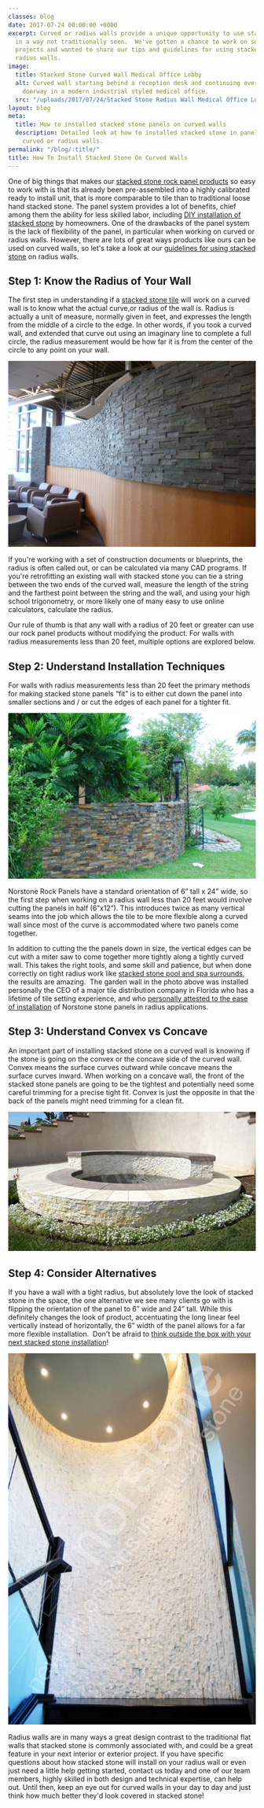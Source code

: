 ```yaml
---
classes: blog
date: 2017-07-24 00:00:00 +0000
excerpt: Curved or radius walls provide a unique opportunity to use stacked stone
  in a way not traditionally seen.  We've gotten a chance to work on some great radius
  projects and wanted to share our tips and guidelines for using stacked stone on
  radius walls.
image:
  title: Stacked Stone Curved Wall Medical Office Lobby
  alt: Curved wall starting behind a reception desk and continuing over a large glass
    doorway in a modern industrial styled medical office.
  src: "/uploads/2017/07/24/Stacked Stone Radius Wall Medical Office Lobby-1.jpg"
layout: blog
meta:
  title: How to installed stacked stone panels on curved walls
  description: Detailed look at how to installed stacked stone in panel format on
    curved or radius walls.
permalink: "/blog/:title/"
title: How To Install Stacked Stone On Curved Walls
---
```



One of big things that makes our [stacked stone rock panel products](https://www.norstoneusa.com/products/stacked-stone-cladding/) so easy to work with is that its already been pre-assembled into a highly calibrated ready to install unit, that is more comparable to tile than to traditional loose hand stacked stone.  The panel system provides a lot of benefits, chief among them the ability for less skilled labor, including [DIY installation of stacked stone](https://www.norstoneusa.com/blog/norstone-diy-infographic/) by homeowners.  One of the drawbacks of the panel system is the lack of flexibility of the panel, in particular when working on curved or radius walls.  However, there are lots of great ways products like ours can be used on curved walls, so let's take a look at our [guidelines for using stacked stone](/how-to-install-stacked-stone/) on radius walls.

## Step 1: Know the Radius of Your Wall

The first step in understanding if a [stacked stone tile](https://www.norstoneusa.com/products/) will work on a curved wall is to know what the actual curve,or radius of the wall is.  Radius is actually a unit of measure, normally given in feet, and expresses the length from the middle of a circle to the edge.  In other words, if you took a curved wall, and extended that curve out using an imaginary line to complete a full circle, the radius measurement would be how far it is from the center of the circle to any point on your wall.

![Stacked Stone Curved Wall University Lounge](/uploads/2017/07/24/Stacked%20Stone%20Radius%20Wall%20University%20Lounge.JPG)

If you're working with a set of construction documents or blueprints, the radius is often called out, or can be calculated via many CAD programs.  If you're retrofitting an existing wall with stacked stone you can tie a string between the two ends of the curved wall, measure the length of the string and the farthest point between the string and the wall, and using your high school trigonometry, or more likely one of many easy to use online calculators, calculate the radius.

Our rule of thumb is that any wall with a radius of 20 feet or greater can use our rock panel products without modifying the product.  For walls with radius measurements less than 20 feet, multiple options are explored below.

## Step 2: Understand Installation Techniques

For walls with radius measurements less than 20 feet the primary methods for making stacked stone panels “fit” is to either cut down the panel into smaller sections and / or cut the edges of each panel for a tighter fit.

![Stacked Stone Curved Garden Wall](/uploads/2017/07/24/Stacked%20Stone%20Radius%20Garden%20Wall.jpg)

Norstone Rock Panels have a standard orientation of 6” tall x 24” wide, so the first step when working on a radius wall less than 20 feet would involve cutting the panels in half (6”x12”).  This introduces twice as many vertical seams into the job which allows the tile to be more flexible along a curved wall since most of the curve is accommodated where two panels come together.

In addition to cutting the the panels down in size, the vertical edges can be cut with a miter saw to come together more tightly along a tightly curved wall.  This takes the right tools, and some skill and patience, but when done correctly on tight radius work like [stacked stone pool and spa surrounds](https://www.norstoneusa.com/blog/summer-s-here-jump-into-these-amazing-pools-designed-with-stacked-stone/), the results are amazing.  The garden wall in the photo above was installed personally the CEO of a major tile distribution company in Florida who has a lifetime of tile setting experience, and who [personally attested to the ease of installation](/client-testimonials/) of Norstone stone panels in radius applications.

## Step 3: Understand Convex vs Concave

An important part of installing stacked stone on a curved wall is knowing if the stone is going on the convex or the concave side of the curved wall.  Convex means the surface curves outward while concave means the surface curves inward.  When working on a concave wall, the front of the stacked stone panels are going to be the tightest and potentially need some careful trimming for a precise tight fit.  Convex is just the opposite in that the back of the panels might need trimming for a clean fit.

![Stacked Stone Concave and Convex Curved Wall Outdoor Hot Tub](/uploads/2017/07/24/Stacked%20Stone%20Concave%20and%20Convex%20Radius%20Wall%20Outdoor%20Hot%20Tub.JPG)

## Step 4: Consider Alternatives

If you have a wall with a tight radius, but absolutely love the look of stacked stone in the space, the one alternative we see many clients go with is flipping the orientation of the panel to 6” wide and 24” tall.  While this definitely changes the look of product, accentuating the long linear feel vertically instead of horizontally, the 6” width of the panel allows for a far more flexible installation.  Don't be afraid to [think outside the box with your next stacked stone installation](https://www.norstoneusa.com/blog/outside-the-box-stone-design-ideas-for-your-next-remodel-or-new-build/)!

![Vertical Stacked Stone Curved Wall](/uploads/2017/07/24/Vertical%20Stacked%20Stone%20Radius%20Wall.jpg)

Radius walls are in many ways a great design contrast to the traditional flat walls that stacked stone is commonly associated with, and could be a great feature in your next interior or exterior project.  If you have specific questions about how stacked stone will install on your radius wall or even just need a little help getting started, contact us today and one of our team members, highly skilled in both design and technical expertise, can help out.  Until then, keep an eye out for curved walls in your day to day and just think how much better they'd look covered in stacked stone!
